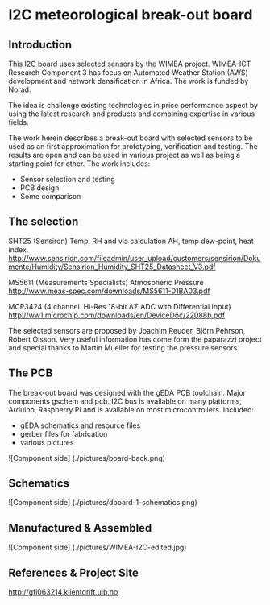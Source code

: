 
I2C meteorological break-out board
==================================

Introduction
------------
This I2C board uses selected sensors by the WIMEA project. WIMEA-ICT 
Research Component 3 has focus on Automated Weather Station  (AWS) 
development and network densification in Africa. The work is funded 
by Norad. 

The idea is challenge existing technologies in price performance aspect
by using the latest research and products and combining expertise in
various fields.

The work herein describes a break-out board with selected sensors to be
used as an first approximation for prototyping, verification and testing.
The results are open and can be used in various project as well as being 
a starting point for other. The work includes:

* Sensor selection and testing
* PCB design
* Some comparison

The selection
-------------

SHT25 (Sensiron)  Temp, RH and via calculation AH, temp dew-point, heat index.
http://www.sensirion.com/fileadmin/user_upload/customers/sensirion/Dokumente/Humidity/Sensirion_Humidity_SHT25_Datasheet_V3.pdf

MS5611 (Measurements Specialists) Atmospheric Pressure
http://www.meas-spec.com/downloads/MS5611-01BA03.pdf

MCP3424 (4 channel. Hi-Res 18-bit ΔΣ ADC with Differential Input)
http://ww1.microchip.com/downloads/en/DeviceDoc/22088b.pdf

The selected sensors are proposed by Joachim Reuder, Björn Pehrson, Robert 
Olsson. Very useful information has come form the paparazzi project and special thanks to Martin Mueller for testing the pressure sensors.


The PCB
--------
The break-out board was designed with the gEDA PCB toolchain. Major components
gschem and pcb. I2C bus is available on many platforms, Arduino, Raspberry Pi and is available on most microcontrollers. Included:

* gEDA schematics and resource files
* gerber files for fabrication
* various pictures

![Component side] (./pictures/board-back.png)


Schematics
-----------
![Component side] (./pictures/dboard-1-schematics.png)


Manufactured & Assembled
------------------------
![Component side] (./pictures/WIMEA-I2C-edited.jpg)


References & Project Site
--------------------------
http://gfi063214.klientdrift.uib.no
